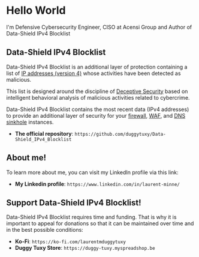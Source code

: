 # Hello World

I'm Defensive Cybersecurity Engineer, CISO at Acensi Group and Author of Data-Shield IPv4 Blocklist

## Data-Shield IPv4 Blocklist  

Data-Shield IPv4 Blocklist is an additional layer of protection containing a list of [IP addresses (version 4)](https://en.wikipedia.org/wiki/IPv4) whose activities have been detected as malicious.

This list is designed around the discipline of [Deceptive Security](https://www.orangecyberdefense.com/be/blog/discover-deception-security#:~:text=What%20is%20deception%20security?,potentially%20demotivate%20some%20of%20them.) based on intelligent behavioral analysis of malicious activities related to cybercrime.

Data-Shield IPv4 Blocklist contains the most recent data (IPv4 addresses) to provide an additional layer of security for your [firewall](https://en.wikipedia.org/wiki/Firewall_(computing)), [WAF](https://en.wikipedia.org/wiki/Web_application_firewall), and [DNS sinkhole](https://en.wikipedia.org/wiki/DNS_sinkhole) instances.

- **The official repository**: ```https://github.com/duggytuxy/Data-Shield_IPv4_Blocklist```

## About me!

To learn more about me, you can visit my LinkedIn profile via this link:

- **My Linkedin profile**: ```https://www.linkedin.com/in/laurent-minne/```

## Support Data-Shield IPv4 Blocklist!

Data-Shield IPv4 Blocklist requires time and funding. That is why it is important to appeal for donations so that it can be maintained over time and in the best possible conditions:

- **Ko-Fi**: ```https://ko-fi.com/laurentmduggytuxy```
- **Duggy Tuxy Store**: ```https://duggy-tuxy.myspreadshop.be```